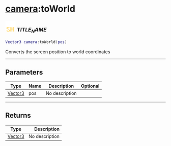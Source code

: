 # [camera](../camera/README.md):toWorld

### <img src="../../.gitbook/assets/shared.png" width="32" height="32" /> $TITLE_NAME$

```lua
Vector3 camera:toWorld(pos)
```

Converts the screen position to world coordinates<br>

-----------------
## Parameters

| Type   | Name | Description | Optional |
| ------ | ---- | ----------- | -------: |
| [Vector3](../vector3/README.md) | pos | No description |  |

-----------------
## Returns

| Type   | Description |
| ------ | ----------: |
| [Vector3](../vector3/README.md) | No description |
